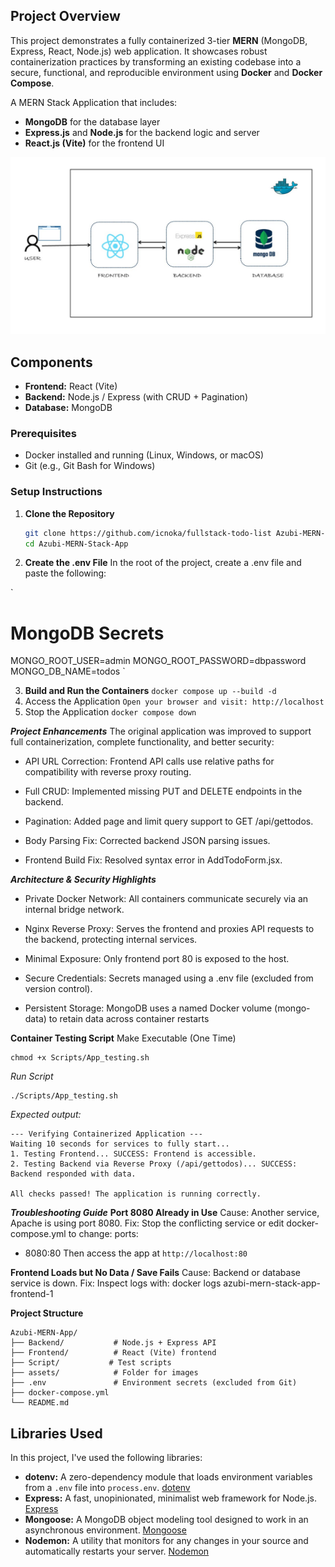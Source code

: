 
## Project Overview

This project demonstrates a fully containerized 3-tier **MERN** (MongoDB, Express, React, Node.js) web application. It showcases robust containerization practices by transforming an existing codebase into a secure, functional, and reproducible environment using **Docker** and **Docker Compose**.

A MERN Stack Application that includes:
- **MongoDB** for the database layer  
- **Express.js** and **Node.js** for the backend logic and server  
- **React.js (Vite)** for the frontend UI

![Project Screenshot](./assets/MERN_App.jpg)

## Components

- **Frontend:** React (Vite)
- **Backend:** Node.js / Express (with CRUD + Pagination)
- **Database:** MongoDB

### Prerequisites

- Docker installed and running (Linux, Windows, or macOS)
- Git (e.g., Git Bash for Windows)

### Setup Instructions

1. **Clone the Repository**
   ```bash
   git clone https://github.com/icnoka/fullstack-todo-list Azubi-MERN-Stack-App
   cd Azubi-MERN-Stack-App

2. **Create the .env File**
In the root of the project, create a .env file and paste the following:

`
# MongoDB Secrets
MONGO_ROOT_USER=admin
MONGO_ROOT_PASSWORD=dbpassword
MONGO_DB_NAME=todos
`

3. **Build and Run the Containers** 
`
docker compose up --build -d
`
4. Access the Application
`
Open your browser and visit: http://localhost
`
5. Stop the Application
`
docker compose down
`

***Project Enhancements***
The original application was improved to support full containerization, complete functionality, and better security:

- API URL Correction: Frontend API calls use relative paths for compatibility with reverse proxy routing.

- Full CRUD: Implemented missing PUT and DELETE endpoints in the backend.

- Pagination: Added page and limit query support to GET /api/gettodos.

- Body Parsing Fix: Corrected backend JSON parsing issues.

- Frontend Build Fix: Resolved syntax error in AddTodoForm.jsx.

***Architecture & Security Highlights***
- Private Docker Network: All containers communicate securely via an internal bridge network.

- Nginx Reverse Proxy: Serves the frontend and proxies API requests to the backend, protecting internal services.

- Minimal Exposure: Only frontend port 80 is exposed to the host.

- Secure Credentials: Secrets managed using a .env file (excluded from version control).

- Persistent Storage: MongoDB uses a named Docker volume (mongo-data) to retain data across container restarts

**Container Testing Script**
Make Executable (One Time)
```
chmod +x Scripts/App_testing.sh
```
*Run Script*
```
./Scripts/App_testing.sh
```
*Expected output:*
```
--- Verifying Containerized Application ---
Waiting 10 seconds for services to fully start...
1. Testing Frontend... SUCCESS: Frontend is accessible.
2. Testing Backend via Reverse Proxy (/api/gettodos)... SUCCESS: Backend responded with data.

All checks passed! The application is running correctly.
```
***Troubleshooting Guide***
**Port 8080 Already in Use**
Cause: Another service, Apache is using port 8080.
Fix: Stop the conflicting service or edit docker-compose.yml to change:
ports:
  - 8080:80
Then access the app at ```http://localhost:80```



**Frontend Loads but No Data / Save Fails**
Cause: Backend or database service is down.
Fix: Inspect logs with:
docker logs azubi-mern-stack-app-frontend-1

**Project Structure**
```
Azubi-MERN-App/
├── Backend/           # Node.js + Express API
├── Frontend/          # React (Vite) frontend
├── Script/           # Test scripts
├── assets/            # Folder for images
├── .env               # Environment secrets (excluded from Git)
├── docker-compose.yml
└── README.md
```

 ## Libraries Used

In this project, I've used the following libraries:

- **dotenv:** A zero-dependency module that loads environment variables from a `.env` file into `process.env`. [dotenv](https://www.npmjs.com/package/dotenv)
- **Express:** A fast, unopinionated, minimalist web framework for Node.js. [Express](https://expressjs.com/)
- **Mongoose:** A MongoDB object modeling tool designed to work in an asynchronous environment. [Mongoose](https://mongoosejs.com/)
- **Nodemon:** A utility that monitors for any changes in your source and automatically restarts your server. [Nodemon](https://nodemon.io/)


   
